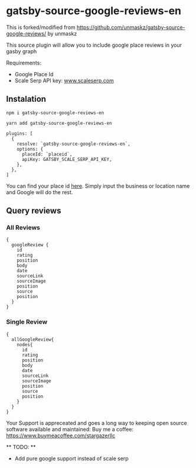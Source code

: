 # gatsby-source-google-reviews-en

This is forked/modified from https://github.com/unmaskz/gatsby-source-google-reviews/ by unmaskz

This source plugin will allow you to include google place reviews in your gasby graph

Requirements:

- Google Place Id
- Scale Serp API key: www.scaleserp.com

## Instalation

```
npm i gatsby-source-google-reviews-en
```

```
yarn add gatsby-source-google-reviews-en
```

```
plugins: [
  {
    resolve: `gatsby-source-google-reviews-en`,
    options: {
      placeId: `placeid`,
      apiKey: GATSBY_SCALE_SERP_API_KEY,
    },
  },
]
```

You can find your place id [here](https://developers.google.com/maps/documentation/javascript/examples/places-placeid-finder). Simply input the business or location name and Google will do the rest.

## Query reviews

### All Reviews

```
{
  googleReview {
    id
    rating
    position
    body
    date
    sourceLink
    sourceImage
    position
    source
    position
  }
}
```

### Single Review

```
{
  allGoogleReview{
    nodes{
      id
      rating
      position
      body
      date
      sourceLink
      sourceImage
      position
      source
      position
    }
  }
}
```

Your Support is appreceated and goes a long way to keeping open source software available and maintained:
Buy me a coffee: https://www.buymeacoffee.com/stargazerllc


** TODO: **
* Add pure google support instead of scale serp
